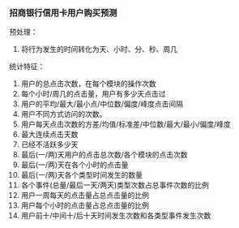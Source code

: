 ### 招商银行信用卡用户购买预测

预处理：

1. 将行为发生的时间转化为天、小时、分、秒、周几

统计特征：

1. 用户的总点击次数，在每个模块的操作次数
2. 每个小时/周几的点击量，用户有多少天点击过
3. 用户的平均/最大/最小点/中位数/偏度/峰度点击间隔
4. 用户不同方式访问的次数。
5. 用户每天点击次数的方差/均值/标准差/中位数/最大/最小/偏度/峰度
6. 最大连续点击天数
7. 已经不活跃多少天
8. 最后(一/两)天用户的点击总次数/各个模块的点击次数
9. 最后(一/两)天在各个小时的点击量
10. 最后(一/两)天各个类型时间发生的数量
11. 各个事件(总量/最后一天/两天)类型次数占总事件次数的比例
12. 用户一周每天的点击量占总点击量的比例
13. 用户每个小时的点击量占总点击量的比例
14. 用户前十/中间十/后十天时间发生次数和各类型事件发生次数